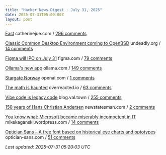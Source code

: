 ```yaml
---
title: "Hacker News Digest · July 31, 2025"
date: 2025-07-31T05:00:00Z
layout: post
---
```


[Fast](https://www.catherinejue.com/fast)  catherinejue.com / [296 comments](https://news.ycombinator.com/item?id=44736967)

[Classic Common Desktop Environment coming to OpenBSD](https://undeadly.org/cgi?action=article;sid=20250730080301)  undeadly.org / [14 comments](https://news.ycombinator.com/item?id=44741539)

[Figma will IPO on July 31](https://www.figma.com/blog/ipo-pricing/)  figma.com / [79 comments](https://news.ycombinator.com/item?id=44740222)

[Ollama's new app](https://ollama.com/blog/new-app)  ollama.com / [149 comments](https://news.ycombinator.com/item?id=44739632)

[Stargate Norway](https://openai.com/index/introducing-stargate-norway/)  openai.com / [1 comments](https://news.ycombinator.com/item?id=44742513)

[The math is haunted](https://overreacted.io/the-math-is-haunted/)  overreacted.io / [63 comments](https://news.ycombinator.com/item?id=44739315)

[Vibe code is legacy code](https://blog.val.town/vibe-code)  blog.val.town / [255 comments](https://news.ycombinator.com/item?id=44739556)

[150 years of Hans Christian Andersen](https://www.newstatesman.com/culture/books/book-of-the-day/2025/07/150-years-of-the-bizarre-hans-christian-andersen)  newstatesman.com / [2 comments](https://news.ycombinator.com/item?id=44739494)

[You know what: Microsoft became miserably incompetent in IT](https://mikekaganski.wordpress.com/2025/07/25/microsoft-anybody-home/)  mikekaganski.wordpress.com / [14 comments](https://news.ycombinator.com/item?id=44741442)

[Optician Sans – A free font based on historical eye charts and optotypes](https://optician-sans.com/)  optician-sans.com / [51 comments](https://news.ycombinator.com/item?id=44736090)


_Last updated: 2025-07-31 05:20:03 UTC_
